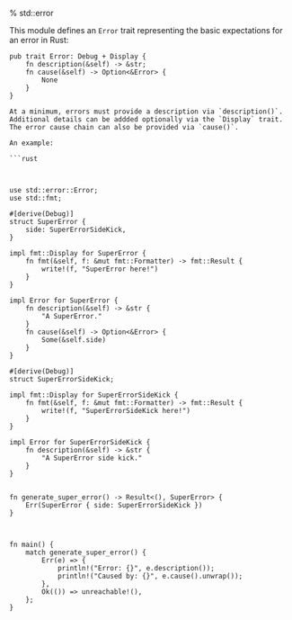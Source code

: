 % std::error

This module defines an `Error` trait representing the basic expectations for an error in Rust:

```ignore
pub trait Error: Debug + Display {
    fn description(&self) -> &str;
    fn cause(&self) -> Option<&Error> {
        None
    }
}

At a minimum, errors must provide a description via `description()`. Additional details can be addded optionally via the `Display` trait. The error cause chain can also be provided via `cause()`.

An example:

```rust



use std::error::Error;
use std::fmt;

#[derive(Debug)]
struct SuperError {
    side: SuperErrorSideKick,
}

impl fmt::Display for SuperError {
    fn fmt(&self, f: &mut fmt::Formatter) -> fmt::Result {
        write!(f, "SuperError here!")
    }
}

impl Error for SuperError {
    fn description(&self) -> &str {
        "A SuperError."
    }
    fn cause(&self) -> Option<&Error> {
        Some(&self.side)
    }
}

#[derive(Debug)]
struct SuperErrorSideKick;

impl fmt::Display for SuperErrorSideKick {
    fn fmt(&self, f: &mut fmt::Formatter) -> fmt::Result {
        write!(f, "SuperErrorSideKick here!")
    }
}

impl Error for SuperErrorSideKick {
    fn description(&self) -> &str {
        "A SuperError side kick."
    }
}


fn generate_super_error() -> Result<(), SuperError> {
    Err(SuperError { side: SuperErrorSideKick })
}



fn main() {
    match generate_super_error() {
        Err(e) => {
            println!("Error: {}", e.description());
            println!("Caused by: {}", e.cause().unwrap());
        },
        Ok(()) => unreachable!(),
    };
}
```